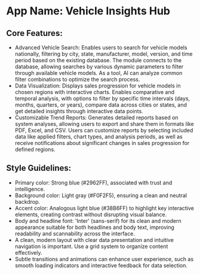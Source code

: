 # **App Name**: Vehicle Insights Hub

## Core Features:

- Advanced Vehicle Search: Enables users to search for vehicle models nationally, filtering by city, state, manufacturer, model, version, and time period based on the existing database. The module connects to the database, allowing searches by various dynamic parameters to filter through available vehicle models. As a tool, AI can analyze common filter combinations to optimize the search process.
- Data Visualization: Displays sales progression for vehicle models in chosen regions with interactive charts. Enables comparative and temporal analysis, with options to filter by specific time intervals (days, months, quarters, or years), compare data across cities or states, and get detailed insights through interactive data points.
- Customizable Trend Reports: Generates detailed reports based on system analyses, allowing users to export and share them in formats like PDF, Excel, and CSV. Users can customize reports by selecting included data like applied filters, chart types, and analysis periods, as well as receive notifications about significant changes in sales progression for defined regions.

## Style Guidelines:

- Primary color: Strong blue (#2962FF), associated with trust and intelligence.
- Background color: Light gray (#F0F2F5), ensuring a clean and neutral backdrop.
- Accent color: Analogous light blue (#38B6FF) to highlight key interactive elements, creating contrast without disrupting visual balance.
- Body and headline font: 'Inter' (sans-serif) for its clean and modern appearance suitable for both headlines and body text, improving readability and scannability across the interface.
- A clean, modern layout with clear data presentation and intuitive navigation is important. Use a grid system to organize content effectively.
- Subtle transitions and animations can enhance user experience, such as smooth loading indicators and interactive feedback for data selection.
